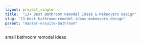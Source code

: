 ```yaml
---
layout: project_single
title:  "13+ Best Bathroom Remodel Ideas & Makeovers Design"
slug: "13-best-bathroom-remodel-ideas-makeovers-design"
parent: "master-ensuite-bathroom"
---
```

small bathroom remodel ideas